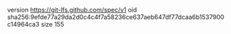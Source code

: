 version https://git-lfs.github.com/spec/v1
oid sha256:9efde77a29da2d0c4c4f7a58236ce637aeb647df77dcaa6b1537900c14964ca3
size 155
